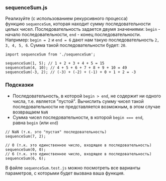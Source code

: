 ### sequenceSum.js

Реализуйте (с использованием рекурсивного процесса) функцию `sequenceSum`, которая находит сумму последовательности целых чисел. Последовательность задается двумя значениями: `begin` - начало последовательности, `end` - конец последовательности. Например: `begin = 2` и `end = 6` дают нам такую последовательность `2, 3, 4, 5, 6`. Сумма такой последовательности будет: `20`.

```
import sequenceSum from './sequenceSum';

sequenceSum(1, 5); // 1 + 2 + 3 + 4 + 5 = 15
sequenceSum(4, 10); // 4 + 5 + 6 + 7 + 8 + 9 + 10 = 49
sequenceSum(-3, 2); // (-3) + (-2) + (-1) + 0 + 1 + 2 = -3

```

### Подсказки

-   Последовательность, в которой `begin > end`, не содержит ни одного числа, т.е. является "пустой". Вычислить сумму чисел такой последовательности не представляется возможным, в этом случае возвращаем `NaN`
-   Сумма чисел последовательности, в которой `begin === end`, равна `begin` (или `end`)

```
// NaN (т.к. это "пустая" последовательность)
sequenceSum(7, 2);

// 0 (т.к. это единственное число, входящее в последовательность)
sequenceSum(0, 0);
// 6 (т.к. это единственное число, входящее в последовательность)
sequenceSum(6, 6);

```

В файле `sequenceSum.test.js` можно посмотреть все варианты параметров, с которыми будет вызвана ваша функция.